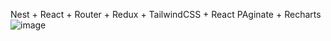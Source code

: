 Nest + React + Router + Redux + TailwindCSS + React PAginate + Recharts
![image](https://github.com/Maksaks/cost-accounting-client/assets/120329671/f084acc6-5e53-410f-a4bc-85d3240786c5)
